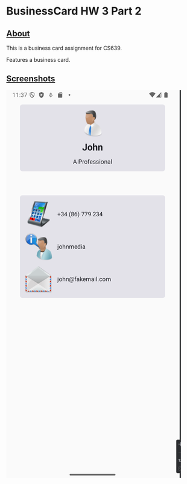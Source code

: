 # BusinessCard HW 3 Part 2

## <ins>About</ins>
<p> This is a business card assignment for CS639.</p>
<p> Features a business card.</p>

## <ins>Screenshots</ins>
![Screenshot of the page.](Screenshots/page.png)

